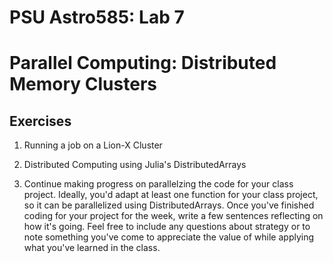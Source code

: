 # PSU Astro585:  Lab 7  
# Parallel Computing:  Distributed Memory Clusters

## Exercises
1.  Running a job on a Lion-X Cluster

2.  Distributed Computing using Julia's DistributedArrays

3.  Continue making progress on parallelzing the code for your class project.  Ideally, you'd adapt at least one function for your class project, so it can be parallelized using DistributedArrays.  Once you've finished coding for your project for the week, write a few sentences reflecting on how it's going.  Feel free to include any questions about strategy or to note something you've come to appreciate the value of while applying what you've learned in the class.  

